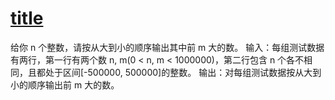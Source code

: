 # [title](http://acm.hdu.edu.cn/showproblem.php?pid=1425)
给你 n 个整数，请按从大到小的顺序输出其中前 m 大的数。
输入：每组测试数据有两行，第一行有两个数 n, m(0 < n, m < 1000000)，第二行包含 n 个各不相同，且都处于区间[-500000, 500000]的整数。
输出：对每组测试数据按从大到小的顺序输出前 m 大的数。

